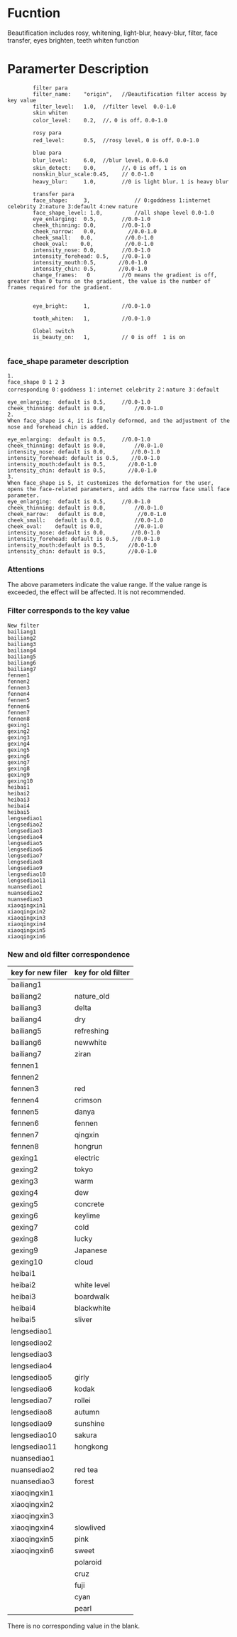 # Fucntion

Beautification includes rosy, whitening, light-blur, heavy-blur, filter, face transfer, eyes
brighten, teeth whiten function

# Paramerter Description

```
		filter para
		filter_name:	"origin",	//Beautification filter access by key value
		filter_level:  	1.0,  //filter level  0.0-1.0
		skin whiten
		color_level:   	0.2,  //，0 is off，0.0-1.0
		
		rosy para
		red_level:   	0.5,  //rosy level，0 is off，0.0-1.0
		
		blue para
		blur_level:		6.0,  //blur level，0.0-6.0
		skin_detect:	0.0,		//，0 is off，1 is on
		nonskin_blur_scale:0.45,	// 0.0-1.0
		heavy_blur:     1.0,		//0 is light blur，1 is heavy blur
		
		transfer para
		face_shape: 	3,              // 0:goddness 1:internet celebrity 2:nature 3:default 4:new nature
		face_shape_level: 1.0,			//all shape level 0.0-1.0
		eye_enlarging: 	0.5,		//0.0-1.0
		cheek_thinning:	0.0,  		//0.0-1.0
		cheek_narrow:   0.0,          //0.0-1.0
		cheek_small:   0.0,          //0.0-1.0
		cheek_oval:    0.0,          //0.0-1.0
		intensity_nose: 0.0,        //0.0-1.0
		intensity_forehead: 0.5,    //0.0-1.0
		intensity_mouth:0.5,       //0.0-1.0
		intensity_chin: 0.5,       //0.0-1.0
		change_frames:   0          //0 means the gradient is off, greater than 0 turns on the gradient, the value is the number of frames required for the gradient.
		
		
		eye_bright:     1,     		//0.0-1.0
		
		tooth_whiten:   1,			//0.0-1.0
		
		Global switch
		is_beauty_on:	1,			// 0 is off  1 is on
		
```

### face_shape parameter description

```
1.
face_shape 0 1 2 3
corresponding 0：goddness 1：internet celebrity 2：nature 3：default

eye_enlarging: 	default is 0.5,		//0.0-1.0
cheek_thinning:	default is 0.0,  		//0.0-1.0
2.
When face_shape is 4, it is finely deformed, and the adjustment of the nose and forehead chin is added.

eye_enlarging: 	default is 0.5,		//0.0-1.0
cheek_thinning:	default is 0.0,  		//0.0-1.0
intensity_nose: default is 0.0,        //0.0-1.0
intensity_forehead: default is 0.5,    //0.0-1.0
intensity_mouth:default is 0.5,       //0.0-1.0
intensity_chin: default is 0.5,       //0.0-1.0
3.
When face_shape is 5, it customizes the deformation for the user, opens the face-related parameters, and adds the narrow face small face parameter.
eye_enlarging: 	default is 0.5,		//0.0-1.0
cheek_thinning:	default is 0.0,  		//0.0-1.0
cheek_narrow:   default is 0.0,          //0.0-1.0
cheek_small:   default is 0.0,          //0.0-1.0
cheek_oval:    default is 0.0,          //0.0-1.0
intensity_nose: default is 0.0,        //0.0-1.0
intensity_forehead: default is 0.5,    //0.0-1.0
intensity_mouth:default is 0.5,       //0.0-1.0
intensity_chin: default is 0.5,       //0.0-1.0
```

### Attentions

The above parameters indicate the value range. If the value range is exceeded, the effect will be
affected. It is not recommended.

### Filter corresponds to the key value

```
New filter
bailiang1
bailiang2
bailiang3
bailiang4
bailiang5
bailiang6
bailiang7
fennen1
fennen2
fennen3
fennen4
fennen5
fennen6
fennen7
fennen8
gexing1
gexing2
gexing3
gexing4
gexing5
gexing6
gexing7
gexing8
gexing9
gexing10
heibai1
heibai2
heibai3
heibai4
heibai5
lengsediao1
lengsediao2
lengsediao3
lengsediao4
lengsediao5
lengsediao6
lengsediao7
lengsediao8
lengsediao9
lengsediao10
lengsediao11
nuansediao1
nuansediao2
nuansediao3
xiaoqingxin1
xiaoqingxin2
xiaoqingxin3
xiaoqingxin4
xiaoqingxin5
xiaoqingxin6
```

### New and old filter correspondence

| key for new filer | key for old filter |
|-------------------|--------------------|
| bailiang1         |                    |
| bailiang2         | nature_old         |
| bailiang3         | delta              |
| bailiang4         | dry                |
| bailiang5         | refreshing         |
| bailiang6         | newwhite           |
| bailiang7         | ziran              |
| fennen1           |                    |
| fennen2           |                    |
| fennen3           | red                |
| fennen4           | crimson            |
| fennen5           | danya              |
| fennen6           | fennen             |
| fennen7           | qingxin            |
| fennen8           | hongrun            |
| gexing1           | electric           |
| gexing2           | tokyo              |
| gexing3           | warm               |
| gexing4           | dew                |
| gexing5           | concrete           |
| gexing6           | keylime            |
| gexing7           | cold               |
| gexing8           | lucky              |
| gexing9           | Japanese           |
| gexing10          | cloud              |
| heibai1           |                    |
| heibai2           | white level        |
| heibai3           | boardwalk          |
| heibai4           | blackwhite         |
| heibai5           | sliver             |
| lengsediao1       |                    |
| lengsediao2       |                    |
| lengsediao3       |                    |
| lengsediao4       |                    |
| lengsediao5       | girly              |
| lengsediao6       | kodak              |
| lengsediao7       | rollei             |
| lengsediao8       | autumn             |
| lengsediao9       | sunshine           |
| lengsediao10      | sakura             |
| lengsediao11      | hongkong           |
| nuansediao1       |                    |
| nuansediao2       | red tea            |
| nuansediao3       | forest             |
| xiaoqingxin1      |                    |
| xiaoqingxin2      |                    |
| xiaoqingxin3      |                    |
| xiaoqingxin4      | slowlived          |
| xiaoqingxin5      | pink               |
| xiaoqingxin6      | sweet              |
|                   | polaroid           |
|                   | cruz               |
|                   | fuji               |
|                   | cyan               |
|                   | pearl              |

There is no corresponding value in the blank.

